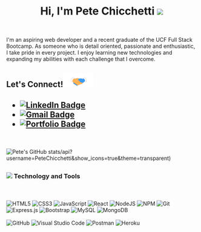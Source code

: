 <h1 align="center"><b>Hi, I'm Pete Chicchetti </b><img src="https://media.giphy.com/media/hvRJCLFzcasrR4ia7z/giphy.gif" width="35"></h1>

<br/>
  
<p>I'm an aspiring web developer and a recent graduate of the UCF Full Stack Bootcamp. As someone who is detail oriented, passionate and enthusiastic, I take pride in every project. I enjoy learning new technologies and expanding my abilities with each challenge that I overcome.</p>


<div id="badges">
  <b><h2>Let's Connect!</b><img src="https://github.com/0xAbdulKhalid/0xAbdulKhalid/raw/main/assets/mdImages/handshake.gif" width ="80"><h2/>
    <ul>
      <li>
        <a href="https://www.linkedin.com/in/petechicchetti">
        <img src="https://img.shields.io/badge/LinkedIn | PeteChicchetti-blue?social&logo=linkedin&logoColor=white" alt="LinkedIn Badge"/></a>
      <li>
        <a href="mailto:petechicchetti@gmail.com">
        <img src="https://img.shields.io/badge/Gmail | petechicchetti@gmail.com-red?social&logo=gmail&logoColor=white" alt="Gmail Badge"/></a>
      <li>
        <a href="https://www.petechicchetti.com">
        <img src="https://img.shields.io/badge/Portfolio | www.petechicchetti.com-grey?social&logo=GoogleChrome&logoColor=white" alt="Portfolio Badge"/></a>
     <ul/>
</div>
<br/>
    
![Pete's GitHub stats](https://github-readme-stats-petechicchetti.vercel.app/)/api?username=PeteChicchetti&show_icons=true&theme=transparent)
<br/>

## <h3><img src="https://media2.giphy.com/media/QssGEmpkyEOhBCb7e1/giphy.gif?cid=ecf05e47a0n3gi1bfqntqmob8g9aid1oyj2wr3ds3mg700bl&rid=giphy.gif" width ="25"><b> Technology and Tools</b><h3/>
<br/>


  ![HTML5](https://img.shields.io/badge/html5-%23E34F26.svg?style=for-the-badge&logo=html5&logoColor=white)
  ![CSS3](https://img.shields.io/badge/css3-%231572B6.svg?style=for-the-badge&logo=css3&logoColor=white)
  ![JavaScript](https://img.shields.io/badge/javascript-%23323330.svg?style=for-the-badge&logo=javascript&logoColor=%23F7DF1E)
  ![React](https://img.shields.io/badge/react-%2320232a.svg?style=for-the-badge&logo=react&logoColor=%2361DAFB)
  ![NodeJS](https://img.shields.io/badge/node.js-6DA55F?style=for-the-badge&logo=node.js&logoColor=white)
  ![NPM](https://img.shields.io/badge/NPM-%23000000.svg?style=for-the-badge&logo=npm&logoColor=white)
  ![Git](https://img.shields.io/badge/git-%23F05033.svg?style=for-the-badge&logo=git&logoColor=white)
  ![Express.js](https://img.shields.io/badge/express.js-%23404d59.svg?style=for-the-badge&logo=express&logoColor=%2361DAFB)
  ![Bootstrap](https://img.shields.io/badge/bootstrap-%23563D7C.svg?style=for-the-badge&logo=bootstrap&logoColor=white)
  ![MySQL](https://img.shields.io/badge/mysql-%2300f.svg?style=for-the-badge&logo=mysql&logoColor=white)
  ![MongoDB](https://img.shields.io/badge/MongoDB-%234ea94b.svg?style=for-the-badge&logo=mongodb&logoColor=white)
<br/>
<br/>
  ![GitHub](https://img.shields.io/badge/github-%23121011.svg?style=for-the-badge&logo=github&logoColor=white)
  ![Visual Studio Code](https://img.shields.io/badge/Visual%20Studio%20Code-0078d7.svg?style=for-the-badge&logo=visual-studio-code&logoColor=white)
  ![Postman](https://img.shields.io/badge/Postman-FF6C37?style=for-the-badge&logo=postman&logoColor=white)
  ![Heroku](https://img.shields.io/badge/heroku-%23430098.svg?style=for-the-badge&logo=heroku&logoColor=white)
  

<!--
**PeteChicchetti/PeteChicchetti** is a ✨ _special_ ✨ repository because its `README.md` (this file) appears on your GitHub profile.

Here are some ideas to get you started:

- 🔭 I’m currently working on ...
- 🌱 I’m currently learning ...
- 👯 I’m looking to collaborate on ...
- 🤔 I’m looking for help with ...
- 💬 Ask me about ...
- 📫 How to reach me: ...
- 😄 Pronouns: ...
- ⚡ Fun fact: ...
-->
